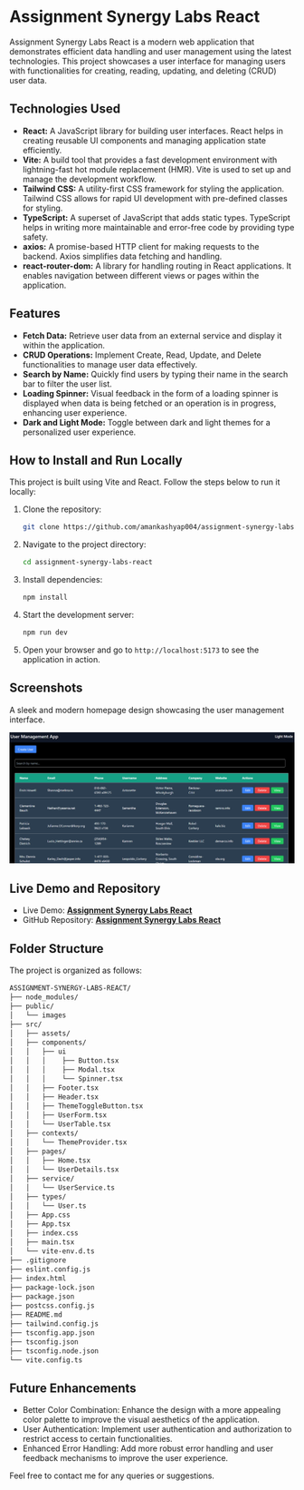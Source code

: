 # Assignment Synergy Labs React

Assignment Synergy Labs React is a modern web application that demonstrates efficient data handling and user management using the latest technologies. This project showcases a user interface for managing users with functionalities for creating, reading, updating, and deleting (CRUD) user data.

## Technologies Used

- **React:** A JavaScript library for building user interfaces. React helps in creating reusable UI components and managing application state efficiently.
- **Vite:** A build tool that provides a fast development environment with lightning-fast hot module replacement (HMR). Vite is used to set up and manage the development workflow.
- **Tailwind CSS:** A utility-first CSS framework for styling the application. Tailwind CSS allows for rapid UI development with pre-defined classes for styling.
- **TypeScript:** A superset of JavaScript that adds static types. TypeScript helps in writing more maintainable and error-free code by providing type safety.
- **axios:** A promise-based HTTP client for making requests to the backend. Axios simplifies data fetching and handling.
- **react-router-dom:** A library for handling routing in React applications. It enables navigation between different views or pages within the application.

## Features

- **Fetch Data:** Retrieve user data from an external service and display it within the application.
- **CRUD Operations:** Implement Create, Read, Update, and Delete functionalities to manage user data effectively.
- **Search by Name:** Quickly find users by typing their name in the search bar to filter the user list.
- **Loading Spinner:** Visual feedback in the form of a loading spinner is displayed when data is being fetched or an operation is in progress, enhancing user experience.
- **Dark and Light Mode:** Toggle between dark and light themes for a personalized user experience.

## How to Install and Run Locally

This project is built using Vite and React. Follow the steps below to run it locally:

1. Clone the repository:
   ```bash
   git clone https://github.com/amankashyap004/assignment-synergy-labs-react.git
   ```
2. Navigate to the project directory:
   ```bash
   cd assignment-synergy-labs-react
   ```
3. Install dependencies:
   ```bash
   npm install
   ```
4. Start the development server:
   ```bash
   npm run dev
   ```
5. Open your browser and go to `http://localhost:5173` to see the application in action.

## Screenshots

A sleek and modern homepage design showcasing the user management interface.

![Screenshot](public/screenshot.png)

## Live Demo and Repository

- Live Demo: **[Assignment Synergy Labs React](https://assignment-synergy-labs-react.vercel.app/)**
- GitHub Repository: **[Assignment Synergy Labs React](https://github.com/amankashyap004/assignment-synergy-labs-react.git)**

## Folder Structure

The project is organized as follows:

```plaintext
ASSIGNMENT-SYNERGY-LABS-REACT/
├── node_modules/
├── public/
│   └── images
├── src/
│   ├── assets/
│   ├── components/
│   │   ├── ui
│   │   │    ├── Button.tsx
│   │   │    ├── Modal.tsx
│   │   │    └── Spinner.tsx
│   │   ├── Footer.tsx
│   │   ├── Header.tsx
│   │   ├── ThemeToggleButton.tsx
│   │   ├── UserForm.tsx
│   │   └── UserTable.tsx
│   ├── contexts/
│   │   └── ThemeProvider.tsx
│   ├── pages/
│   │   ├── Home.tsx
│   │   └── UserDetails.tsx
│   ├── service/
│   │   └── UserService.ts
│   ├── types/
│   │   └── User.ts
│   ├── App.css
│   ├── App.tsx
│   ├── index.css
│   ├── main.tsx
│   └── vite-env.d.ts
├── .gitignore
├── eslint.config.js
├── index.html
├── package-lock.json
├── package.json
├── postcss.config.js
├── README.md
├── tailwind.config.js
├── tsconfig.app.json
├── tsconfig.json
├── tsconfig.node.json
└── vite.config.ts
```

## Future Enhancements

- Better Color Combination: Enhance the design with a more appealing color palette to improve the visual aesthetics of the application.
- User Authentication: Implement user authentication and authorization to restrict access to certain functionalities.
- Enhanced Error Handling: Add more robust error handling and user feedback mechanisms to improve the user experience.

Feel free to contact me for any queries or suggestions.
